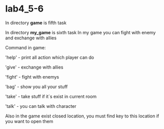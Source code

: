 # lab4_5-6

In directory __game__ is fifth task


In directory __my_game__ is sixth task
In my game you can fight with enemy and exchange with allies

Command in game:

'help' - print all action which player can do

'give' - exchange with allies

'fight' - fight with enemys

'bag' - show you all your stuff

'take' - take stuff if it`s exist in current room

'talk' - you can talk with character

Also in the game exist closed location, you must find key to this location if you want to open them

